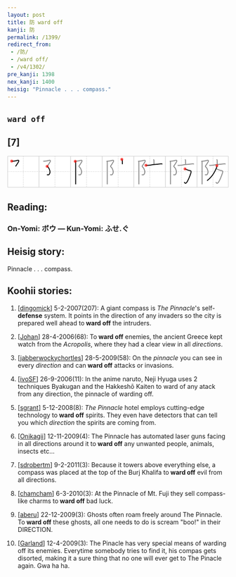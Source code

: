 ```yaml
---
layout: post
title: 防 ward off
kanji: 防
permalink: /1399/
redirect_from:
 - /防/
 - /ward off/
 - /v4/1302/
pre_kanji: 1398
nex_kanji: 1400
heisig: "Pinnacle . . . compass."
---
```


## `ward off`

## [7]

<div class="stroke"><img src="../images/E998B2.png" /></div>

## Reading:

### On-Yomi: ボウ &mdash; Kun-Yomi: ふせ.ぐ

## Heisig story:

Pinnacle . . . compass.

## Koohii stories:

1) [<a href="http://kanji.koohii.com/profile/dingomick">dingomick</a>] 5-2-2007(207): A giant compass is <em>The Pinnacle</em>&#039;s self-<strong>defense</strong> system. It points in the direction of any invaders so the city is prepared well ahead to<strong> ward off</strong> the intruders.

2) [<a href="http://kanji.koohii.com/profile/Johan">Johan</a>] 28-4-2006(68): To<strong> ward off</strong> enemies, the ancient Greece kept watch from the <em>Acropolis</em>, where they had a clear view in all <em>directions</em>.

3) [<a href="http://kanji.koohii.com/profile/jabberwockychortles">jabberwockychortles</a>] 28-5-2009(58): On the <em>pinnacle</em> you can see in every <em>direction</em> and can<strong> ward off</strong> attacks or invasions.

4) [<a href="http://kanji.koohii.com/profile/ivoSF">ivoSF</a>] 26-9-2006(11): In the anime naruto, Neji Hyuga uses 2 techniques Byakugan and the Hakkeshō Kaiten to ward of any atack from any direction, the pinnacle of warding off.

5) [<a href="http://kanji.koohii.com/profile/sgrant">sgrant</a>] 5-12-2008(8): <em>The Pinnacle</em> hotel employs cutting-edge technology to<strong> ward off</strong> spirits. They even have detectors that can tell you which <em>direction</em> the spirits are coming from.

6) [<a href="http://kanji.koohii.com/profile/Onikagii">Onikagii</a>] 12-11-2009(4): The Pinnacle has automated laser guns facing in all directions around it to<strong> ward off</strong> any unwanted people, animals, insects etc...

7) [<a href="http://kanji.koohii.com/profile/sdrobertm">sdrobertm</a>] 9-2-2011(3): Because it towers above everything else, a compass was placed at the top of the Burj Khalifa to<strong> ward off</strong> evil from all directions.

8) [<a href="http://kanji.koohii.com/profile/chamcham">chamcham</a>] 6-3-2010(3): At the Pinnacle of Mt. Fuji they sell compass-like charms to<strong> ward off</strong> bad luck.

9) [<a href="http://kanji.koohii.com/profile/aberu">aberu</a>] 22-12-2009(3): Ghosts often roam freely around The Pinnacle. To<strong> ward off</strong> these ghosts, all one needs to do is scream &quot;boo!&quot; in their DIRECTION.

10) [<a href="http://kanji.koohii.com/profile/Garland">Garland</a>] 12-4-2009(3): The Pinacle has very special means of warding off its enemies. Everytime somebody tries to find it, his compas gets disorted, making it a sure thing that no one will ever get to The Pinacle again. Gwa ha ha.
